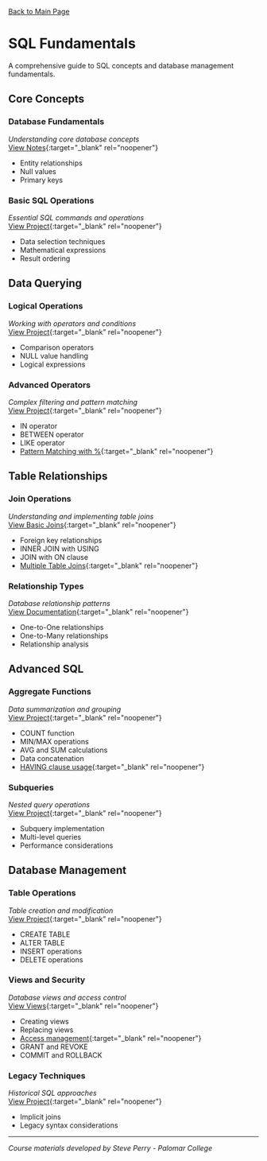 [Back to Main Page](README.md)

# SQL Fundamentals
A comprehensive guide to SQL concepts and database management fundamentals.

## Core Concepts
### Database Fundamentals
*Understanding core database concepts*  
[View Notes](https://github.com/JamesBaierski/Portfolio/blob/main/SQL%20BASICS/SQL%20assign%201%20.pdf){:target="_blank" rel="noopener"}
- Entity relationships
- Null values
- Primary keys

### Basic SQL Operations
*Essential SQL commands and operations*  
[View Project](https://github.com/JamesBaierski/Portfolio/blob/main/SQL%20BASICS/SQL%20assign%202.pdf){:target="_blank" rel="noopener"}
- Data selection techniques
- Mathematical expressions
- Result ordering

## Data Querying
### Logical Operations
*Working with operators and conditions*  
[View Project](https://github.com/JamesBaierski/Portfolio/blob/main/SQL%20BASICS/SQL%20assign%203.pdf){:target="_blank" rel="noopener"}
- Comparison operators
- NULL value handling
- Logical expressions

### Advanced Operators
*Complex filtering and pattern matching*  
[View Project](https://github.com/JamesBaierski/Portfolio/blob/main/SQL%20BASICS/SQL%20assign%208.pdf){:target="_blank" rel="noopener"}
- IN operator
- BETWEEN operator
- LIKE operator
- [Pattern Matching with %](https://github.com/JamesBaierski/JB/blob/main/SQL%20BASICS/SQL%20assign%2012.pdf){:target="_blank" rel="noopener"}

## Table Relationships
### Join Operations
*Understanding and implementing table joins*  
[View Basic Joins](https://github.com/JamesBaierski/Portfolio/blob/main/SQL%20BASICS/SQL%20assign%204.pdf){:target="_blank" rel="noopener"}
- Foreign key relationships
- INNER JOIN with USING
- JOIN with ON clause
- [Multiple Table Joins](https://github.com/JamesBaierski/Portfolio/blob/main/SQL%20BASICS/SQL%20assign%206.pdf){:target="_blank" rel="noopener"}

### Relationship Types
*Database relationship patterns*  
[View Documentation](https://github.com/JamesBaierski/JB/blob/main/SQL%20BASICS/SQL%20assign%2010.pdf){:target="_blank" rel="noopener"}
- One-to-One relationships
- One-to-Many relationships
- Relationship analysis

## Advanced SQL
### Aggregate Functions
*Data summarization and grouping*  
[View Project](https://github.com/JamesBaierski/Portfolio/blob/main/SQL%20BASICS/SQL%20assign%205.pdf){:target="_blank" rel="noopener"}
- COUNT function
- MIN/MAX operations
- AVG and SUM calculations
- Data concatenation
- [HAVING clause usage](https://github.com/JamesBaierski/Portfolio/blob/main/SQL%20BASICS/SQL%20assign%207.pdf){:target="_blank" rel="noopener"}

### Subqueries
*Nested query operations*  
[View Project](https://github.com/JamesBaierski/Portfolio/blob/main/SQL%20BASICS/SQL%20assign%209.pdf){:target="_blank" rel="noopener"}
- Subquery implementation
- Multi-level queries
- Performance considerations

## Database Management
### Table Operations
*Table creation and modification*  
[View Project](https://github.com/JamesBaierski/JB/blob/main/SQL%20BASICS/SQL%20assign%2011.pdf){:target="_blank" rel="noopener"}
- CREATE TABLE
- ALTER TABLE
- INSERT operations
- DELETE operations

### Views and Security
*Database views and access control*  
[View Views](https://github.com/JamesBaierski/JB/blob/main/SQL%20BASICS/SQL%20assign%2013.pdf){:target="_blank" rel="noopener"}
- Creating views
- Replacing views
- [Access management](https://github.com/JamesBaierski/JB/blob/main/SQL%20BASICS/SQL%20assign%2014.pdf){:target="_blank" rel="noopener"}
- GRANT and REVOKE
- COMMIT and ROLLBACK

### Legacy Techniques
*Historical SQL approaches*  
[View Project](https://github.com/JamesBaierski/JB/blob/main/SQL%20BASICS/SQL%20assign%2015.pdf){:target="_blank" rel="noopener"}
- Implicit joins
- Legacy syntax considerations

---
*Course materials developed by Steve Perry - Palomar College*
